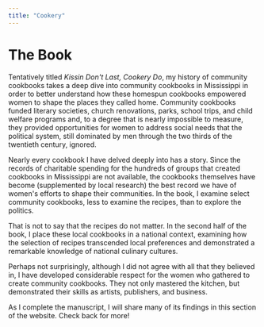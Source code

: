 ```yaml
---
title: "Cookery"
---
```


# The Book

Tentatively titled *Kissin Don't Last, Cookery Do*, my history of community cookbooks takes a deep dive into community cookbooks in Mississippi in order to better understand how these homespun cookbooks empowered women to shape the places they called home. Community cookbooks funded literary societies, church renovations, parks, school trips, and child welfare programs and, to a degree that is nearly impossible to measure, they provided opportunities for women to address social needs that the political system, still dominated by men through the two thirds of the twentieth century, ignored.

Nearly every cookbook I have delved deeply into has a story. Since the records of charitable spending for the hundreds of groups that created cookbooks in Mississippi are not available, the cookbooks themselves have become (supplemented by local research) the best record we have of women's efforts to shape their communities. In the book, I examine select community cookbooks, less to examine the recipes, than to explore the politics.

That is not to say that the recipes do not matter. In the second half of the book, I place these local cookbooks in a national context, examining how the selection of recipes transcended local preferences and demonstrated a remarkable knowledge of national culinary cultures.

Perhaps not surprisingly, although I did not agree with all that they believed in, I have developed considerable respect for the women who gathered to create community cookbooks. They not only mastered the kitchen, but demonstrated their skills as artists, publishers, and business.

As I complete the manuscript, I will share many of its findings in this section of the website. Check back for more!
